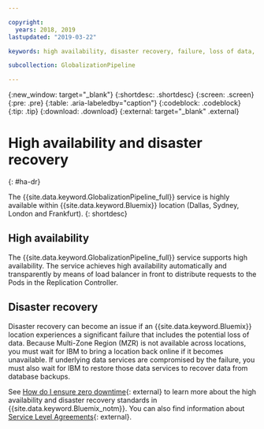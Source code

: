 ```yaml
---

copyright:
  years: 2018, 2019
lastupdated: "2019-03-22"

keywords: high availability, disaster recovery, failure, loss of data, backup

subcollection: GlobalizationPipeline

---
```


{:new_window: target="_blank"}
{:shortdesc: .shortdesc}
{:screen: .screen}
{:pre: .pre}
{:table: .aria-labeledby="caption"}
{:codeblock: .codeblock}
{:tip: .tip}
{:download: .download}
{:external: target="_blank" .external}


# High availability and disaster recovery
{: #ha-dr}

The {{site.data.keyword.GlobalizationPipeline_full}} service is highly available within {{site.data.keyword.Bluemix}} location (Dallas, Sydney, London and Frankfurt).
{: shortdesc}

## High availability

The {{site.data.keyword.GlobalizationPipeline_full}} service supports high availability. The service achieves high availability automatically and transparently by means of load balancer in front to distribute requests to the Pods in the Replication Controller.

## Disaster recovery

Disaster recovery can become an issue if an {{site.data.keyword.Bluemix}} location experiences a significant failure that includes the potential loss of data. Because Multi-Zone Region (MZR) is not available across locations, you must wait for IBM to bring a location back online if it becomes unavailable. If underlying data services are compromised by the failure, you must also wait for IBM to restore those data services to recover data from database backups.

See [How do I ensure zero downtime](/docs/overview?topic=overview-zero-downtime#zero-downtime){: external} to learn more about the high availability and disaster recovery standards in {{site.data.keyword.Bluemix_notm}}. You can also find information about [Service Level Agreements](/docs/overview?topic=overview-zero-downtime#SLAs){: external}.
